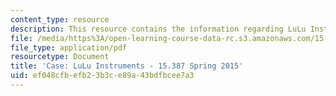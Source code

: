 ```yaml
---
content_type: resource
description: This resource contains the information regarding LuLu Instruments.
file: /media/https%3A/open-learning-course-data-rc.s3.amazonaws.com/15-387-entrepreneurial-sales-spring-2015/ef048cfbefb23b3ce89a43bdfbcee7a3_MIT15_387S15_LuLu_Instrum.pdf
file_type: application/pdf
resourcetype: Document
title: 'Case: LuLu Instruments - 15.387 Spring 2015'
uid: ef048cfb-efb2-3b3c-e89a-43bdfbcee7a3
---
```

